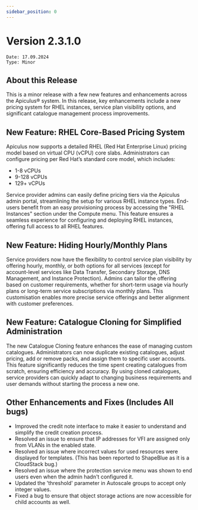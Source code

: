 ```yaml
---
sidebar_position: 0
---
```

# Version 2.3.1.0
```
Date: 17.09.2024
Type: Minor
```

## About this Release

This is a minor release with a few new features and enhancements across the Apiculus® system. In this release, key enhancements include a new pricing system for RHEL instances, service plan visibility options, and significant catalogue management process improvements.

## New Feature: RHEL Core-Based Pricing System

Apiculus now supports a detailed RHEL (Red Hat Enterprise Linux) pricing model based on virtual CPU (vCPU) core slabs. Administrators can configure pricing per Red Hat’s standard core model, which includes:

- 1-8 vCPUs
- 9-128 vCPUs
- 129+ vCPUs

Service provider admins can easily define pricing tiers via the Apiculus admin portal, streamlining the setup for various RHEL instance types. End-users benefit from an easy provisioning process by accessing the "RHEL Instances" section under the Compute menu. This feature ensures a seamless experience for configuring and deploying RHEL instances, offering full access to all RHEL features.

## New Feature: Hiding Hourly/Monthly Plans

Service providers now have the flexibility to control service plan visibility by offering hourly, monthly, or both options for all services (except for account-level services like Data Transfer, Secondary Storage, DNS Management, and Instance Protection). Admins can tailor the offering based on customer requirements, whether for short-term usage via hourly plans or long-term service subscriptions via monthly plans. This customisation enables more precise service offerings and better alignment with customer preferences.

## New Feature: Catalogue Cloning for Simplified Administration

The new Catalogue Cloning feature enhances the ease of managing custom catalogues. Administrators can now duplicate existing catalogues, adjust pricing, add or remove packs, and assign them to specific user accounts. This feature significantly reduces the time spent creating catalogues from scratch, ensuring efficiency and accuracy. By using cloned catalogues, service providers can quickly adapt to changing business requirements and user demands without starting the process a new one.

## Other Enhancements and Fixes (Includes All bugs)

- Improved the credit note interface to make it easier to understand and simplify the credit creation process.
- Resolved an issue to ensure that IP addresses for VFI are assigned only from VLANs in the enabled state.
- Resolved an issue where incorrect values for used resources were displayed for templates. (This has been reported to ShapeBlue as it is a CloudStack bug.)  
- Resolved an issue where the protection service menu was shown to end users even when the admin hadn't configured it.
- Updated the 'threshold' parameter in Autoscale groups to accept only integer values.
- Fixed a bug to ensure that object storage actions are now accessible for child accounts as well.